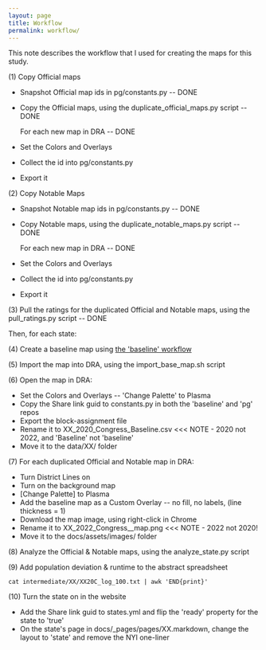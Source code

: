 ```yaml
---
layout: page
title: Workflow
permalink: workflow/
---
```


This note describes the workflow that I used for creating the maps for this study.

(1) Copy Official maps
* Snapshot Official map ids in pg/constants.py -- DONE
* Copy the Official maps, using the duplicate_official_maps.py script -- DONE

  For each new map in DRA -- DONE

* Set the Colors and Overlays
* Collect the id into pg/constants.py
* Export it

(2) Copy Notable Maps
* Snapshot Notable map ids in pg/constants.py -- DONE
* Copy Notable maps, using the duplicate_notable_maps.py script -- DONE

  For each new map in DRA -- DONE

* Set the Colors and Overlays
* Collect the id into pg/constants.py
* Export it

(3) Pull the ratings for the duplicated Official and Notable maps, using the pull_ratings.py script -- DONE

Then, for each state:

(4) Create a baseline map using [the 'baseline' workflow](baseline_workflow.md)

(5) Import the map into DRA, using the import_base_map.sh script

(6) Open the map in DRA:

* Set the Colors and Overlays -- 'Change Palette' to Plasma
* Copy the Share link guid to constants.py in both the 'baseline' and 'pg' repos
* Export the block-assignment file
* Rename it to XX_2020_Congress_Baseline.csv <<< NOTE - 2020 not 2022, and 'Baseline' not 'baseline'
* Move it to the data/XX/ folder

(7) For each duplicated Official and Notable map in DRA:

* Turn District Lines on
* Turn on the background map
* [Change Palette] to Plasma
* Add the baseline map as a Custom Overlay -- no fill, no labels, (line thickness = 1)
* Download the map image, using right-click in Chrome
* Rename it to XX_2022_Congress_<label>_map.png <<< NOTE - 2022 not 2020!
* Move it to the docs/assets/images/ folder

(8) Analyze the Official & Notable maps, using the analyze_state.py script

(9) Add population deviation & runtime to the abstract spreadsheet

	cat intermediate/XX/XX20C_log_100.txt | awk 'END{print}'
	
(10) Turn the state on in the website

* Add the Share link guid to states.yml and flip the 'ready' property for the state to 'true'
* On the state's page in docs/_pages/pages/XX.markdown, change the layout to 'state' and remove the NYI one-liner